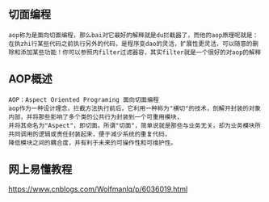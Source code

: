 ## 切面编程
    
    aop称为是面向切面编程，那么bai对它最好的解释就是du拦截器了，而他的aop原理呢就是：
    在执zhi行某些代码之前执行另外的代码，是程序变dao的灵活，扩展性更灵活，可以随意的删除和添加某些功能！你可以参照内filter过滤器容，其实filter就是一个很好的对aop的解释 
    
## AOP概述

    AOP：Aspect Oriented Programing 面向切面编程 
    aop作为一种设计理念，拦截方法执行前后，它利用一种称为"横切"的技术，剖解开封装的对象内部，并将那些影响了多个类的公共行为封装到一个可重用模块，
    并将其命名为"Aspect"，即切面。所谓"切面"，简单说就是那些与业务无关，却为业务模块所共同调用的逻辑或责任封装起来，便于减少系统的重复代码， 
    降低模块之间的耦合度，并有利于未来的可操作性和可维护性。
    
## 网上易懂教程
https://www.cnblogs.com/Wolfmanlq/p/6036019.html